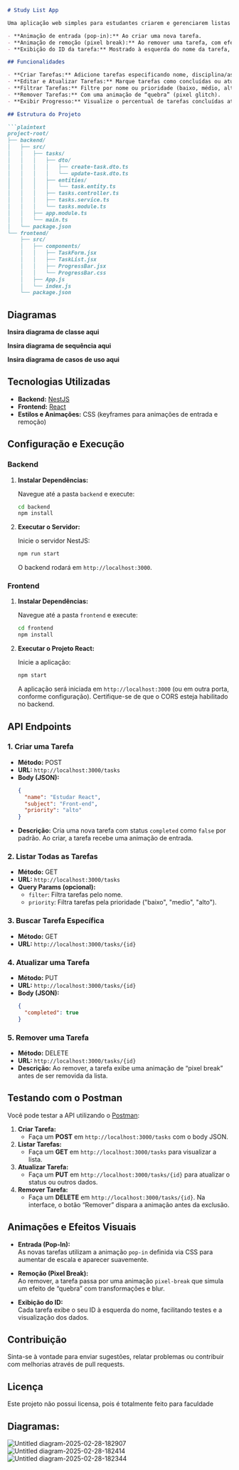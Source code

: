 ```markdown
# Study List App

Uma aplicação web simples para estudantes criarem e gerenciarem listas de estudo. O projeto utiliza **NestJS** no backend e **React** no frontend, com animações para melhorar a experiência do usuário, como:

- **Animação de entrada (pop-in):** Ao criar uma nova tarefa.
- **Animação de remoção (pixel break):** Ao remover uma tarefa, com efeito de “quebra” estilo glitch.
- **Exibição do ID da tarefa:** Mostrado à esquerda do nome da tarefa, facilitando testes e identificação.

## Funcionalidades

- **Criar Tarefas:** Adicione tarefas especificando nome, disciplina/assunto e prioridade.
- **Editar e Atualizar Tarefas:** Marque tarefas como concluídas ou atualize outros dados.
- **Filtrar Tarefas:** Filtre por nome ou prioridade (baixo, médio, alto).
- **Remover Tarefas:** Com uma animação de “quebra” (pixel glitch).
- **Exibir Progresso:** Visualize o percentual de tarefas concluídas através de uma barra de progresso animada.

## Estrutura do Projeto

```plaintext
project-root/
├── backend/
│   ├── src/
│   │   ├── tasks/
│   │   │   ├── dto/
│   │   │   │   ├── create-task.dto.ts
│   │   │   │   └── update-task.dto.ts
│   │   │   ├── entities/
│   │   │   │   └── task.entity.ts
│   │   │   ├── tasks.controller.ts
│   │   │   ├── tasks.service.ts
│   │   │   └── tasks.module.ts
│   │   ├── app.module.ts
│   │   └── main.ts
│   └── package.json
└── frontend/
    ├── src/
    │   ├── components/
    │   │   ├── TaskForm.jsx
    │   │   ├── TaskList.jsx
    │   │   ├── ProgressBar.jsx
    │   │   └── ProgressBar.css
    │   ├── App.js
    │   └── index.js
    └── package.json
```

## Diagramas

**Insira diagrama de classe aqui**

**Insira diagrama de sequência aqui**

**Insira diagrama de casos de uso aqui**

## Tecnologias Utilizadas

- **Backend:** [NestJS](https://nestjs.com/)
- **Frontend:** [React](https://reactjs.org/)
- **Estilos e Animações:** CSS (keyframes para animações de entrada e remoção)

## Configuração e Execução

### Backend

1. **Instalar Dependências:**

   Navegue até a pasta `backend` e execute:
   ```bash
   cd backend
   npm install
   ```

2. **Executar o Servidor:**

   Inicie o servidor NestJS:
   ```bash
   npm run start
   ```
   O backend rodará em `http://localhost:3000`.

### Frontend

1. **Instalar Dependências:**

   Navegue até a pasta `frontend` e execute:
   ```bash
   cd frontend
   npm install
   ```

2. **Executar o Projeto React:**

   Inicie a aplicação:
   ```bash
   npm start
   ```
   A aplicação será iniciada em `http://localhost:3000` (ou em outra porta, conforme configuração). Certifique-se de que o CORS esteja habilitado no backend.

## API Endpoints

### 1. Criar uma Tarefa
- **Método:** POST  
- **URL:** `http://localhost:3000/tasks`  
- **Body (JSON):**
  ```json
  {
    "name": "Estudar React",
    "subject": "Front-end",
    "priority": "alto"
  }
  ```
- **Descrição:** Cria uma nova tarefa com status `completed` como `false` por padrão. Ao criar, a tarefa recebe uma animação de entrada.

### 2. Listar Todas as Tarefas
- **Método:** GET  
- **URL:** `http://localhost:3000/tasks`  
- **Query Params (opcional):**
  - `filter`: Filtra tarefas pelo nome.
  - `priority`: Filtra tarefas pela prioridade ("baixo", "medio", "alto").

### 3. Buscar Tarefa Específica
- **Método:** GET  
- **URL:** `http://localhost:3000/tasks/{id}`

### 4. Atualizar uma Tarefa
- **Método:** PUT  
- **URL:** `http://localhost:3000/tasks/{id}`  
- **Body (JSON):**
  ```json
  {
    "completed": true
  }
  ```

### 5. Remover uma Tarefa
- **Método:** DELETE  
- **URL:** `http://localhost:3000/tasks/{id}`  
- **Descrição:** Ao remover, a tarefa exibe uma animação de “pixel break” antes de ser removida da lista.

## Testando com o Postman

Você pode testar a API utilizando o [Postman](https://www.postman.com/):

1. **Criar Tarefa:**
   - Faça um **POST** em `http://localhost:3000/tasks` com o body JSON.
2. **Listar Tarefas:**
   - Faça um **GET** em `http://localhost:3000/tasks` para visualizar a lista.
3. **Atualizar Tarefa:**
   - Faça um **PUT** em `http://localhost:3000/tasks/{id}` para atualizar o status ou outros dados.
4. **Remover Tarefa:**
   - Faça um **DELETE** em `http://localhost:3000/tasks/{id}`. Na interface, o botão “Remover” dispara a animação antes da exclusão.

## Animações e Efeitos Visuais

- **Entrada (Pop-In):**  
  As novas tarefas utilizam a animação `pop-in` definida via CSS para aumentar de escala e aparecer suavemente.

- **Remoção (Pixel Break):**  
  Ao remover, a tarefa passa por uma animação `pixel-break` que simula um efeito de “quebra” com transformações e blur.

- **Exibição do ID:**  
  Cada tarefa exibe o seu ID à esquerda do nome, facilitando testes e a visualização dos dados.

## Contribuição

Sinta-se à vontade para enviar sugestões, relatar problemas ou contribuir com melhorias através de pull requests.

## Licença

Este projeto não possui licensa, pois é totalmente feito para faculdade


## Diagramas:
![Untitled diagram-2025-02-28-182907](https://github.com/user-attachments/assets/03e9e17d-a725-42ae-ba7c-2c19c1ec4187)
![Untitled diagram-2025-02-28-182414](https://github.com/user-attachments/assets/2d9701dc-fc7f-49e5-afb6-57524a89bbf5)
![Untitled diagram-2025-02-28-182344](https://github.com/user-attachments/assets/10d4345c-e054-448b-82ef-4cb5fbd46bfd)
```

